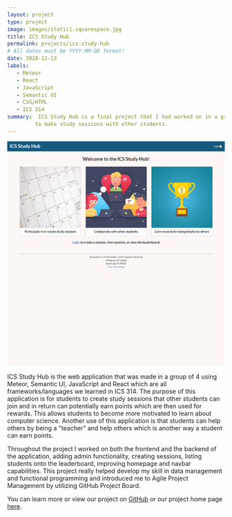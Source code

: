 ```yaml
---
layout: project
type: project
image: images/static1.squarespace.jpg
title: ICS Study Hub
permalink: projects/ics-study-hub
# All dates must be YYYY-MM-DD format!
date: 2020-12-13
labels:
   - Meteor
   - React
   - JavaScript
   - Semantic UI
   - CSS/HTML
   - ICS 314
summary:  ICS Study Hub is a final project that I had worked on in a group in ICS 314 that allows students
         to make study sessions with other students.
---
```


<img class="ui medium left floated rounded image" src="../images/homepage.png">

ICS Study Hub is the web application that was made in a group of 4 using Meteor, Semantic UI, JavaScript and React which are all frameworks/languages we learned in ICS 314. The purpose of this application is for students to create study sessions that other students can join and in return can potentially earn points which are then used for rewards. This allows students to become more motivated to learn about computer science. Another use of this application is that students can help others by being a "teacher" and help others which is another way a student can earn points.

Throughout the project I worked on both the frontend and the backend of the application, adding admin functionality, creating sessions, listing students onto the leaderboard, improving homepage and navbar capabilities. This project really helped develop my skill in data management and functional programming and introduced me to Agile Project Management by utilizing GitHub Project Board.


You can learn more or view our project on [GitHub](https://github.com/ics-study-hub/ics-study-hub) or our project home page [here](https://ics-study-hub.github.io/).